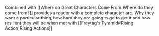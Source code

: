 Combined with [[Where do Great Characters Come From|Where do they come from?]] provides a reader with a complete character arc. Why they want a particular thing, how hard they are going to go to get it and how resilient they will be when met with [[Freytag's Pyramid#Rising Action|Rising Actions]]
